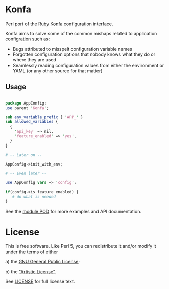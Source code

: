 # Konfa

Perl port of the Ruby [Konfa](https://github/avidity/konfa) configuration interface.

Konfa aims to solve some of the common mishaps related to application configration
such as:

 * Bugs attributed to misspelt configuration variable names
 * Forgotten configuration options that nobody knows what they do or where they are used
 * Seamlessly reading configuration values from either the environment or YAML (or any other source for that matter)

## Usage

```perl

package AppConfig;
use parent 'Konfa';

sub env_variable_prefix { 'APP_' }
sub allowed_variables {
  {
    'api_key' => nil,
    'feature_enabled' => 'yes',
  }
}

# -- Later on --

AppConfig->init_with_env;

# -- Even later --

use AppConfig vars => 'config';

if(config->is_feature_enabled) {
   # do what is needed
}
```
See the [module POD](../master/lib/Konfa.pm) for more examples and API documentation.

# License

This is free software. Like Perl 5, you can redistribute it and/or modify it under the terms of either

 a) the [GNU General Public License](http://dev.perl.org/licenses/gpl1.html);
 
 b) the ["Artistic License"](http://dev.perl.org/licenses/artistic.html). 
 
See [LICENSE](../master/LICENSE) for full license text.

